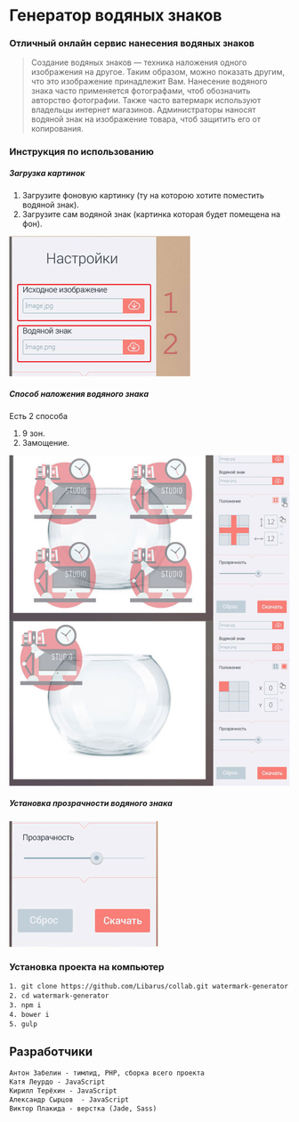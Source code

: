 # Генератор водяных знаков
### Отличный онлайн сервис нанесения водяных знаков
>Создание водяных знаков — техника наложения одного изображения на другое. 
Таким образом, можно показать другим, что это изображение принадлежит Вам. Нанесение водяного знака часто применяется фотографами, чтоб обозначить авторство фотографии. Также часто ватермарк используют владельцы интернет магазинов. Администраторы наносят водяной знак на изображение товара, чтоб защитить его от копирования.

### Инструкция по использованию 

##### Загрузка картинок
1. Загрузите фоновую картинку (ту на которою хотите поместить водяной знак).
2. Загрузите сам водяной знак (картинка которая будет помещена на фон).

![Загрузка изображений](https://github.com/plakyda1/test/blob/master/watermark1down.jpg)
##### Способ наложения водяного знака
Есть 2 способа 

1. 9 зон.
2. Замощение.

![Способы наложения](https://github.com/plakyda1/test/blob/master/view.jpg)

##### Установка прозрачности водяного знака

![Прозрачность](https://github.com/plakyda1/test/blob/master/opacity.jpg)

### Установка проекта на компьютер

```sh
1. git clone https://github.com/Libarus/collab.git watermark-generator
2. cd watermark-generator
3. npm i
4. bower i
5. gulp
```
## Разработчики
	Антон Забелин - тимлид, PHP, сборка всего проекта
	Катя Леурдо - JavaScript
	Кирилл Терёхин - JavaScript
	Александр Сырцов  - JavaScript
	Виктор Плакида - верстка (Jade, Sass)


